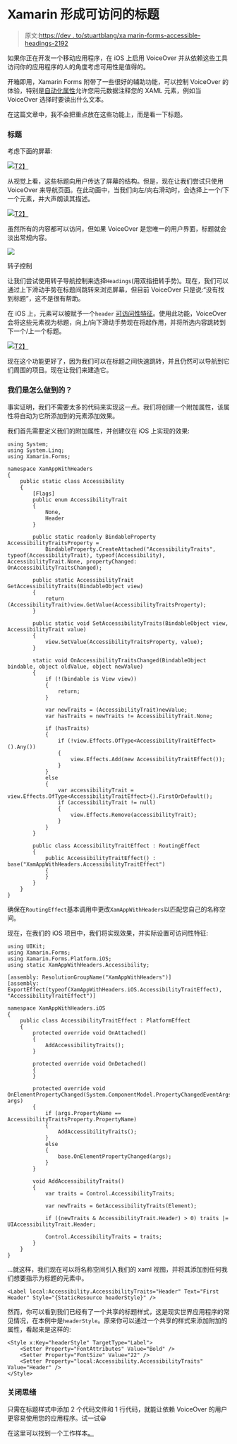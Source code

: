 # Xamarin 形成可访问的标题

> 原文:[https://dev . to/stuartblang/xa marin-forms-accessible-headings-2192](https://dev.to/stuartblang/xamarin-forms-accessible-headings-2192)

如果你正在开发一个移动应用程序，在 iOS 上启用 VoiceOver 并从依赖这些工具访问你的应用程序的人的角度考虑可用性是值得的。

开箱即用，Xamarin Forms 附带了一些很好的辅助功能，可以控制 VoiceOver 的体验，特别是[自动化属性](https://docs.microsoft.com/en-us/xamarin/xamarin-forms/app-fundamentals/accessibility/automation-properties)允许您用元数据注释您的 XAML 元素，例如当 VoiceOver 选择时要读出什么文本。

在这篇文章中，我不会把重点放在这些功能上，而是看一下标题。

### [](#headings)标题

考虑下面的屏幕:

[![](../Images/52d480b2b6988f66bcdab7051dd732b1.png)T2】](https://res.cloudinary.com/practicaldev/image/fetch/s--wHamBRwg--/c_limit%2Cf_auto%2Cfl_progressive%2Cq_auto%2Cw_880/https://stu.dev/content/images/2019/08/image-5.png)

从视觉上看，这些标题向用户传达了屏幕的结构。但是，现在让我们尝试只使用 VoiceOver 来导航页面。在此动画中，当我们向左/向右滑动时，会选择上一个/下一个元素，并大声朗读其描述。

[![](../Images/41eadef5e40c8c11fc528c12db986451.png)T2】](https://res.cloudinary.com/practicaldev/image/fetch/s--ny0-2p3O--/c_limit%2Cf_auto%2Cfl_progressive%2Cq_66%2Cw_880/https://stu.dev/content/images/2019/09/before.gif)

虽然所有的内容都可以访问，但如果 VoiceOver 是您唯一的用户界面，标题就会淡出常规内容。

[![](../Images/1ffff5d774f6e4d3a87b54d32e553a0a.png)](https://res.cloudinary.com/practicaldev/image/fetch/s--x91U9XW2--/c_limit%2Cf_auto%2Cfl_progressive%2Cq_auto%2Cw_880/https://stu.dev/content/images/2019/08/image-9.png) 

<figcaption>转子控制</figcaption>

让我们尝试使用转子导航控制来选择`Headings`(用双指扭转手势)。现在，我们可以通过上下滑动手势在标题间跳转来浏览屏幕，但目前 VoiceOver 只是说:“没有找到标题”，这不是很有帮助。

在 iOS 上，元素可以被赋予一个`header` [可访问性特征](https://developer.apple.com/documentation/uikit/accessibility/uiaccessibility/accessibility_traits)。使用此功能，VoiceOver 会将这些元素视为标题，向上/向下滑动手势现在将起作用，并将所选内容跳转到下一个/上一个标题。

[![](../Images/65b672eccd4cc26b21c5ae65099b0b5e.png)T2】](https://res.cloudinary.com/practicaldev/image/fetch/s--jHFXOKfw--/c_limit%2Cf_auto%2Cfl_progressive%2Cq_66%2Cw_880/https://stu.dev/content/images/2019/09/after.gif)

现在这个功能更好了，因为我们可以在标题之间快速跳转，并且仍然可以导航到它们周围的项目。现在让我们来建造它。

### [](#how-do-we-do-it)我们是怎么做到的？

事实证明，我们不需要太多的代码来实现这一点。我们将创建一个附加属性，该属性将自动为它所添加到的元素添加效果。

我们首先需要定义我们的附加属性，并创建仅在 iOS 上实现的效果:

```
using System;
using System.Linq;
using Xamarin.Forms;

namespace XamAppWithHeaders
{
    public static class Accessibility
    {
        [Flags]
        public enum AccessibilityTrait
        {
            None,
            Header
        }

        public static readonly BindableProperty AccessibilityTraitsProperty =
            BindableProperty.CreateAttached("AccessibilityTraits", typeof(AccessibilityTrait), typeof(Accessibility), AccessibilityTrait.None, propertyChanged: OnAccessibilityTraitsChanged);

        public static AccessibilityTrait GetAccessibilityTraits(BindableObject view)
        {
            return (AccessibilityTrait)view.GetValue(AccessibilityTraitsProperty);
        }

        public static void SetAccessibilityTraits(BindableObject view, AccessibilityTrait value)
        {
            view.SetValue(AccessibilityTraitsProperty, value);
        }

        static void OnAccessibilityTraitsChanged(BindableObject bindable, object oldValue, object newValue)
        {
            if (!(bindable is View view))
            {
                return;
            }

            var newTraits = (AccessibilityTrait)newValue;
            var hasTraits = newTraits != AccessibilityTrait.None;

            if (hasTraits)
            {
                if (!view.Effects.OfType<AccessibilityTraitEffect>().Any())
                {
                    view.Effects.Add(new AccessibilityTraitEffect());
                }
            }
            else
            {
                var accessibilityTrait = view.Effects.OfType<AccessibilityTraitEffect>().FirstOrDefault();
                if (accessibilityTrait != null)
                {
                    view.Effects.Remove(accessibilityTrait);
                }
            }
        }

        public class AccessibilityTraitEffect : RoutingEffect
        {
            public AccessibilityTraitEffect() : base("XamAppWithHeaders.AccessibilityTraitEffect")
            {
            }
        }
    }
} 
```

确保在`RoutingEffect`基本调用中更改`XamAppWithHeaders`以匹配您自己的名称空间。

现在，在我们的 iOS 项目中，我们将实现效果，并实际设置可访问性特征:

```
using UIKit;
using Xamarin.Forms;
using Xamarin.Forms.Platform.iOS;
using static XamAppWithHeaders.Accessibility;

[assembly: ResolutionGroupName("XamAppWithHeaders")]
[assembly: ExportEffect(typeof(XamAppWithHeaders.iOS.AccessibilityTraitEffect), "AccessibilityTraitEffect")]

namespace XamAppWithHeaders.iOS
{
    public class AccessibilityTraitEffect : PlatformEffect
    {
        protected override void OnAttached()
        {
            AddAccessibilityTraits();
        }

        protected override void OnDetached()
        {
        }

        protected override void OnElementPropertyChanged(System.ComponentModel.PropertyChangedEventArgs args)
        {
            if (args.PropertyName == AccessibilityTraitsProperty.PropertyName)
            {
                AddAccessibilityTraits();
            }
            else
            {
                base.OnElementPropertyChanged(args);
            }
        }

        void AddAccessibilityTraits()
        {
            var traits = Control.AccessibilityTraits;

            var newTraits = GetAccessibilityTraits(Element);

            if ((newTraits & AccessibilityTrait.Header) > 0) traits |= UIAccessibilityTrait.Header;

            Control.AccessibilityTraits = traits;
        }
    }
} 
```

...就这样，我们现在可以将名称空间引入我们的 xaml 视图，并将其添加到任何我们想要指示为标题的元素中。

```
<Label local:Accessibility.AccessibilityTraits="Header" Text="First Header" Style="{StaticResource headerStyle}" /> 
```

然而，你可以看到我们已经有了一个共享的标题样式，这是现实世界应用程序的常见情况，在本例中是`headerStyle`。原来你可以通过一个共享的样式来添加附加的属性，看起来是这样的:

```
<Style x:Key="headerStyle" TargetType="Label">
    <Setter Property="FontAttributes" Value="Bold" />
    <Setter Property="FontSize" Value="22" />
    <Setter Property="local:Accessibility.AccessibilityTraits" Value="Header" />
</Style> 
```

### [](#closing-thoughts)关闭思绪

只需在标题样式中添加 2 个代码文件和 1 行代码，就能让依赖 VoiceOver 的用户更容易使用您的应用程序。试一试😀

在这里可以找到一个工作样本[。](https://github.com/slang25/xamarin-forms-accessiblity-traits-demo)